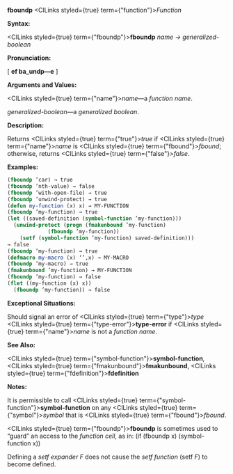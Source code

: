 **fboundp** <ClLinks styled={true} term={"function"}><i>Function</i></ClLinks> 



**Syntax:** 



<ClLinks styled={true} term={"fboundp"}><b>fboundp</b></ClLinks> *name → generalized-boolean* 



**Pronunciation:** 



[ **ef ba\_undp—e** ] 



**Arguments and Values:** 



<ClLinks styled={true} term={"name"}><i>name</i></ClLinks>—a *function name*. 



*generalized-boolean*—a *generalized boolean*. 



**Description:** 



Returns <ClLinks styled={true} term={"true"}><i>true</i></ClLinks> if <ClLinks styled={true} term={"name"}><i>name</i></ClLinks> is <ClLinks styled={true} term={"fbound"}><i>fbound</i></ClLinks>; otherwise, returns <ClLinks styled={true} term={"false"}><i>false</i></ClLinks>. 



**Examples:**
```lisp
(fboundp ’car) → true 
(fboundp ’nth-value) → false 
(fboundp ’with-open-file) → true 
(fboundp ’unwind-protect) → true 
(defun my-function (x) x) → MY-FUNCTION 
(fboundp ’my-function) → true 
(let ((saved-definition (symbol-function ’my-function))) 
  (unwind-protect (progn (fmakunbound ’my-function) 
			 (fboundp ’my-function)) 
    (setf (symbol-function ’my-function) saved-definition))) 
→ false 
(fboundp ’my-function) → true 
(defmacro my-macro (x) ‘’,x) → MY-MACRO 
(fboundp ’my-macro) → true 
(fmakunbound ’my-function) → MY-FUNCTION 
(fboundp ’my-function) → false 
(flet ((my-function (x) x)) 
  (fboundp ’my-function)) → false 
```
**Exceptional Situations:** 



Should signal an error of <ClLinks styled={true} term={"type"}><i>type</i></ClLinks> <ClLinks styled={true} term={"type-error"}><b>type-error</b></ClLinks> if <ClLinks styled={true} term={"name"}><i>name</i></ClLinks> is not a *function name*. 



**See Also:** 



<ClLinks styled={true} term={"symbol-function"}><b>symbol-function</b></ClLinks>, <ClLinks styled={true} term={"fmakunbound"}><b>fmakunbound</b></ClLinks>, <ClLinks styled={true} term={"fdefinition"}><b>fdefinition</b></ClLinks> 















**Notes:** 



It is permissible to call <ClLinks styled={true} term={"symbol-function"}><b>symbol-function</b></ClLinks> on any <ClLinks styled={true} term={"symbol"}><i>symbol</i></ClLinks> that is <ClLinks styled={true} term={"fbound"}><i>fbound</i></ClLinks>. 



<ClLinks styled={true} term={"fboundp"}><b>fboundp</b></ClLinks> is sometimes used to “guard” an access to the *function cell*, as in: (if (fboundp x) (symbol-function x)) 



Defining a *setf expander F* does not cause the *setf function* (setf *F*) to become defined. 